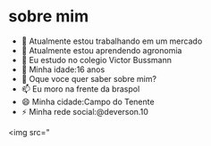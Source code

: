 #  sobre mim

- 🔭 Atualmente estou trabalhando em um mercado
- 🌱 Atualmente estou aprendendo agronomia
- 👯 Eu estudo no colegio Victor Bussmann
- 🤔 Minha idade:16 anos
- 💬 Oque voce quer saber sobre mim?
- 📫 Eu moro na frente da braspol
- 😄 Minha cidade:Campo do Tenente
- ⚡ Minha rede social:@deverson.10

<img src="
